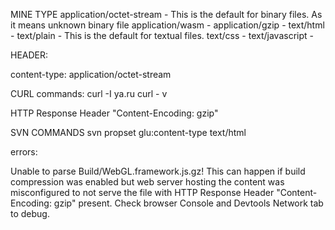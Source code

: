 MINE TYPE
	application/octet-stream 	- This is the default for binary files. As it means unknown binary file
	application/wasm			- 
	application/gzip			- 
	text/html  					- 
	text/plain					- This is the default for textual files.
	text/css 					- 
	text/javascript				- 

HEADER:

content-type: application/octet-stream


CURL commands:
curl -I ya.ru 
curl - v 



HTTP Response Header "Content-Encoding: gzip"

SVN COMMANDS
svn propset glu:content-type text/html


errors:

Unable to parse Build/WebGL.framework.js.gz! This can happen if build compression was enabled but web server hosting the content was misconfigured to not serve the file with HTTP Response Header "Content-Encoding: gzip" present. Check browser Console and Devtools Network tab to debug.

